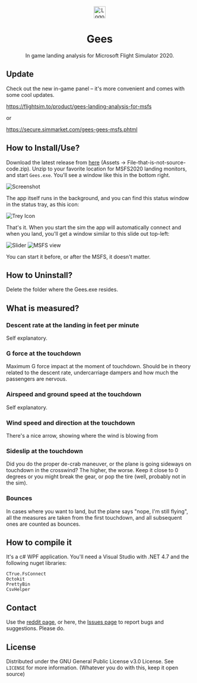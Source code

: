 <!-- PROJECT LOGO -->
<br />
<p align="center">
  <img src="https://github.com/scelts/msfslandingrate/blob/master/Icons/icon.png" alt="Logo" width="32" height="32">

  <h1 align="center">Gees</h3>

  <p align="center">
  In game landing analysis for Microsoft Flight Simulator 2020.
</p>

## Update
Check out the new in-game panel – it's more convenient and comes with some cool updates.

https://flightsim.to/product/gees-landing-analysis-for-msfs

or

https://secure.simmarket.com/gees-gees-msfs.phtml

## How to Install/Use?
Download the latest release from [here](https://github.com/scelts/msfslandingrate/releases) (Assets -> File-that-is-not-source-code.zip). Unzip to your favorite location for MSFS2020 landing monitors, and start ```Gees.exe```. 
You'll see a window like this in the bottom right. 

![Screenshot](img/app_screenshot.png "App screenshot")

The app itself runs in the background, and you can find this status window in the status tray, as this icon:

![Trey Icon](img/tray_icon.png "Trey icon")

That's it. When you start the sim the app will automatically connect and when you land, you'll get a window similar to this slide out top-left:

![Slider](img/slider.png "Slider")
![MSFS view](img/ingame.png "MSFS view")

You can start it before, or after the MSFS, it doesn't matter.

## How to Uninstall?
Delete the folder where the Gees.exe resides.
## What is measured?
### Descent rate at the landing in feet per minute
Self explanatory.
### G force at the touchdown
Maximum G force impact at the moment of touchdown. Should be in theory related to the descent rate, undercarriage dampers and how much the passengers are nervous.
### Airspeed and ground speed at the touchdown
Self explanatory.
### Wind speed and direction at the touchdown
There's a nice arrow, showing where the wind is blowing from
### Sideslip at the touchdown
Did you do the proper de-crab maneuver, or the plane is going sideways on touchdown in the crosswind? The higher, the worse. Keep it close to 0 degrees or you might break the gear, or pop the tire (well, probably not in the sim).
### Bounces
In cases where you want to land, but the plane says "nope, I'm still flying", all the measures are taken from the first touchdown, and all subsequent ones are counted as bounces.
## How to compile it
It's a c# WPF application. You'll need a Visual Studio with .NET 4.7 and the following nuget libraries:
```
CTrue.FsConnect
Octokit
PrettyBin
CsvHelper
```
## Contact
Use the [reddit page](https://www.reddit.com/r/MSFS2020LandingRate), or here, the [Issues page](https://github.com/scelts/msfslandingrate/issues) to report bugs and suggestions. Please do.


## License
Distributed under the GNU General Public License v3.0 License. See `LICENSE` for more information. (Whatever you do with this, keep it open source)
